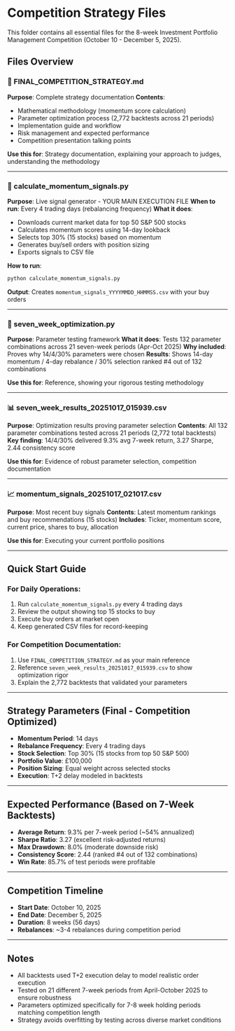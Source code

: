 # Competition Strategy Files

This folder contains all essential files for the 8-week Investment Portfolio Management Competition (October 10 - December 5, 2025).

## Files Overview

### 📄 FINAL_COMPETITION_STRATEGY.md
**Purpose**: Complete strategy documentation
**Contents**:
- Mathematical methodology (momentum score calculation)
- Parameter optimization process (2,772 backtests across 21 periods)
- Implementation guide and workflow
- Risk management and expected performance
- Competition presentation talking points

**Use this for**: Strategy documentation, explaining your approach to judges, understanding the methodology

---

### 🐍 calculate_momentum_signals.py
**Purpose**: Live signal generator - YOUR MAIN EXECUTION FILE
**When to run**: Every 4 trading days (rebalancing frequency)
**What it does**:
- Downloads current market data for top 50 S&P 500 stocks
- Calculates momentum scores using 14-day lookback
- Selects top 30% (15 stocks) based on momentum
- Generates buy/sell orders with position sizing
- Exports signals to CSV file

**How to run**:
```bash
python calculate_momentum_signals.py
```

**Output**: Creates `momentum_signals_YYYYMMDD_HHMMSS.csv` with your buy orders

---

### 🔬 seven_week_optimization.py
**Purpose**: Parameter testing framework
**What it does**: Tests 132 parameter combinations across 21 seven-week periods (Apr-Oct 2025)
**Why included**: Proves why 14/4/30% parameters were chosen
**Results**: Shows 14-day momentum / 4-day rebalance / 30% selection ranked #4 out of 132 combinations

**Use this for**: Reference, showing your rigorous testing methodology

---

### 📊 seven_week_results_20251017_015939.csv
**Purpose**: Optimization results proving parameter selection
**Contents**: All 132 parameter combinations tested across 21 periods (2,772 total backtests)
**Key finding**: 14/4/30% delivered 9.3% avg 7-week return, 3.27 Sharpe, 2.44 consistency score

**Use this for**: Evidence of robust parameter selection, competition documentation

---

### 📈 momentum_signals_20251017_021017.csv
**Purpose**: Most recent buy signals
**Contents**: Latest momentum rankings and buy recommendations (15 stocks)
**Includes**: Ticker, momentum score, current price, shares to buy, allocation

**Use this for**: Executing your current portfolio positions

---

## Quick Start Guide

### For Daily Operations:
1. Run `calculate_momentum_signals.py` every 4 trading days
2. Review the output showing top 15 stocks to buy
3. Execute buy orders at market open
4. Keep generated CSV files for record-keeping

### For Competition Documentation:
1. Use `FINAL_COMPETITION_STRATEGY.md` as your main reference
2. Reference `seven_week_results_20251017_015939.csv` to show optimization rigor
3. Explain the 2,772 backtests that validated your parameters

---

## Strategy Parameters (Final - Competition Optimized)

- **Momentum Period**: 14 days
- **Rebalance Frequency**: Every 4 trading days
- **Stock Selection**: Top 30% (15 stocks from top 50 S&P 500)
- **Portfolio Value**: £100,000
- **Position Sizing**: Equal weight across selected stocks
- **Execution**: T+2 delay modeled in backtests

---

## Expected Performance (Based on 7-Week Backtests)

- **Average Return**: 9.3% per 7-week period (~54% annualized)
- **Sharpe Ratio**: 3.27 (excellent risk-adjusted returns)
- **Max Drawdown**: 8.0% (moderate downside risk)
- **Consistency Score**: 2.44 (ranked #4 out of 132 combinations)
- **Win Rate**: 85.7% of test periods were profitable

---

## Competition Timeline

- **Start Date**: October 10, 2025
- **End Date**: December 5, 2025
- **Duration**: 8 weeks (56 days)
- **Rebalances**: ~3-4 rebalances during competition period

---

## Notes

- All backtests used T+2 execution delay to model realistic order execution
- Tested on 21 different 7-week periods from April-October 2025 to ensure robustness
- Parameters optimized specifically for 7-8 week holding periods matching competition length
- Strategy avoids overfitting by testing across diverse market conditions
